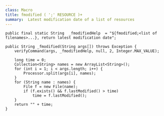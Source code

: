 ```yaml
---
class: Macro
title: fmodified ( ';' RESOURCE )+
summary:  Latest modification date of a list of resources
---
```


	public final static String	_fmodifiedHelp	= "${fmodified;<list of filenames>...}, return latest modification date";

	public String _fmodified(String args[]) throws Exception {
		verifyCommand(args, _fmodifiedHelp, null, 2, Integer.MAX_VALUE);

		long time = 0;
		Collection<String> names = new ArrayList<String>();
		for (int i = 1; i < args.length; i++) {
			Processor.split(args[i], names);
		}
		for (String name : names) {
			File f = new File(name);
			if (f.exists() && f.lastModified() > time)
				time = f.lastModified();
		}
		return "" + time;
	}
